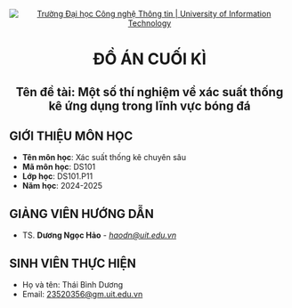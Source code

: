 <p align="center">
  <a href="https://www.uit.edu.vn/" title="Trường Đại học Công nghệ Thông tin" style="border: 5;">
    <img src="https://i.imgur.com/WmMnSRt.png" alt="Trường Đại học Công nghệ Thông tin | University of Information Technology">
  </a>
</p>

<!-- Title -->
<h1 align="center"><b>ĐỒ ÁN CUỐI KÌ</b></h1>
<h2 align="center"><b>Tên đề tài: Một số thí nghiệm về xác suất thống kê ứng dụng trong lĩnh vực bóng đá</b></h2>

## GIỚI THIỆU MÔN HỌC
<a name="gioithieumonhoc"></a>
* **Tên môn học**: Xác suất thống kê chuyên sâu
* **Mã môn học**: DS101
* **Lớp học**: DS101.P11
* **Năm học**: 2024-2025


## GIẢNG VIÊN HƯỚNG DẪN
<a name="giangvien"></a>
* TS. **Dương Ngọc Hảo** - *haodn@uit.edu.vn*

## SINH VIÊN THỰC HIỆN
* Họ và tên: Thái Bình Dương
* Email: 23520356@gm.uit.edu.vn


